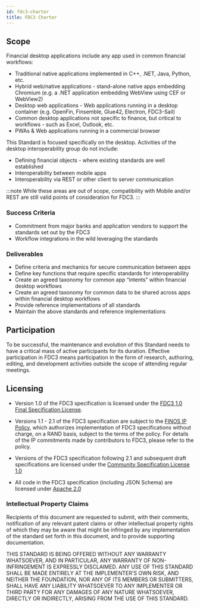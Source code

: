```yaml
---
id: fdc3-charter
title: FDC3 Charter
---
```


## Scope

Financial desktop applications include any app used in common financial workflows:

- Traditional native applications implemented in C++, .NET, Java, Python, etc.
- Hybrid web/native applications - stand-alone native apps embedding Chromium (e.g. a .NET application embedding WebView using CEF or WebView2)
- Desktop web applications - Web applications running in a desktop container (e.g. OpenFin, Finsemble, Glue42, Electron, FDC3-Sail)
- Common desktop applications not specific to finance, but critical to workflows - such as Excel, Outlook, etc.
- PWAs & Web applications running in a commercial browser

This Standard is focused specifically on the desktop.  Activities of the desktop interoperability group do not include:

- Defining financial objects - where existing standards are well established
- Interoperability between mobile apps
- Interoperability via REST or other client to server communication

:::note
While these areas are out of scope, compatibility with Mobile and/or REST are still valid points of consideration for FDC3.
:::

### Success Criteria

- Commitment from major banks and application vendors to support the standards set out by the FDC3
- Workflow integrations in the wild leveraging the standards

### Deliverables

- Define criteria and mechanics for secure communication between apps
- Define key functions that require specific standards for interoperability
- Create an agreed taxonomy for common app “intents” within financial desktop workflows
- Create an agreed taxonomy for common data to be shared across apps within financial desktop workflows
- Provide reference implementations of all standards
- Maintain the above standards and reference implementations

## Participation

To be successful, the maintenance and evolution of this Standard needs to have a critical mass of active participants for its duration. Effective participation in FDC3 means participation in the form of research, authoring, editing, and development activities outside the scope of attending regular meetings.

## Licensing

 - Version 1.0 of the FDC3 specification is licensed under the [FDC3 1.0 Final Specification License](https://github.com/finos/FDC3/blob/17892008c26a73ff1fd9f6e40ceb8c8bfd58c610/PATENTS-FDC3-1.0.md).

 - Versions 1.1 - 2.1 of the FDC3 specification are subject to the [FINOS IP Policy](https://github.com/finos/community/blob/master/website/static/governance-docs/IP-Policy.pdf), which authorizes implementation of FDC3 specifications without charge, on a RAND basis, subject to the terms of the policy. For details of the IP commitments made by contributors to FDC3, please refer to the policy.
 
 - Versions of the FDC3 specification following 2.1 and subsequent draft specifications are licensed under the [Community Specification License 1.0](https://github.com/finos/FDC3/blob/45ca765e5ff9a44a1fa5437eb70cf876bf4898aa/LICENSE)
 - All code in the FDC3 specification (including JSON Schema) are licensed under [Apache 2.0](https://github.com/finos/FDC3/blob/master/LICENSE)

### Intellectual Property Claims

Recipients of this document are requested to submit, with their comments, notification of
any relevant patent claims or other intellectual property rights of which they may be aware that
might be infringed by any implementation of the standard set forth in this document, and to provide
supporting documentation.

THIS STANDARD IS BEING OFFERED WITHOUT ANY WARRANTY
WHATSOEVER, AND IN PARTICULAR, ANY WARRANTY OF NON-INFRINGEMENT IS
EXPRESSLY DISCLAIMED. ANY USE OF THIS STANDARD SHALL BE MADE
ENTIRELY AT THE IMPLEMENTER'S OWN RISK, AND NEITHER THE FOUNDATION,
NOR ANY OF ITS MEMBERS OR SUBMITTERS, SHALL HAVE ANY LIABILITY
WHATSOEVER TO ANY IMPLEMENTER OR THIRD PARTY FOR ANY DAMAGES OF
ANY NATURE WHATSOEVER, DIRECTLY OR INDIRECTLY, ARISING FROM THE USE
OF THIS STANDARD.
